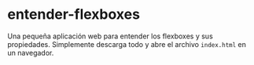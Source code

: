 # entender-flexboxes
Una pequeña aplicación web para entender los flexboxes y sus propiedades. Simplemente descarga todo y abre el archivo ``index.html`` en un navegador.
